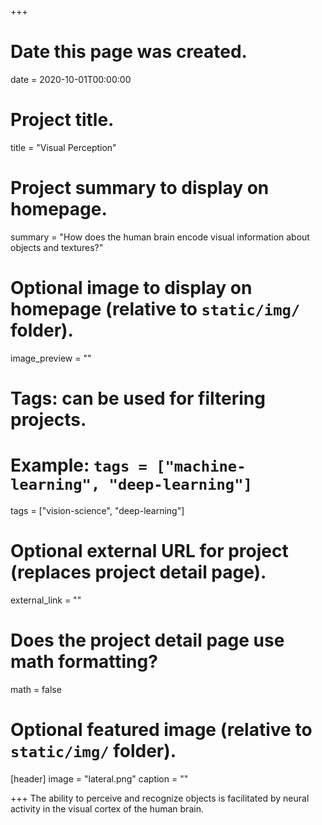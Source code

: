 +++
# Date this page was created.
date = 2020-10-01T00:00:00

# Project title.
title = "Visual Perception"

# Project summary to display on homepage.
summary = "How does the human brain encode visual information about objects and textures?"

# Optional image to display on homepage (relative to `static/img/` folder).
image_preview = ""

# Tags: can be used for filtering projects.
# Example: `tags = ["machine-learning", "deep-learning"]`
tags = ["vision-science", "deep-learning"]

# Optional external URL for project (replaces project detail page).
external_link = ""

# Does the project detail page use math formatting?
math = false

# Optional featured image (relative to `static/img/` folder).
[header]
image = "lateral.png"
caption = ""

+++
The ability to perceive and recognize objects is facilitated by neural activity in the visual cortex of the human brain.

